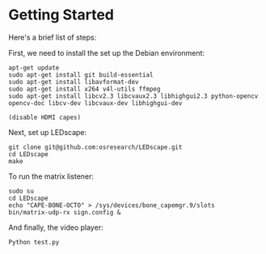 Getting Started
===============

Here's a brief list of steps:

First, we need to install the set up the Debian environment:

    apt-get update
    sudo apt-get install git build-essential
    sudo apt-get install libavformat-dev
    sudo apt-get install x264 v4l-utils ffmpeg
    sudo apt-get install libcv2.3 libcvaux2.3 libhighgui2.3 python-opencv opencv-doc libcv-dev libcvaux-dev libhighgui-dev

    (disable HDMI capes)

Next, set up LEDscape: 

    git clone git@github.com:osresearch/LEDscape.git
    cd LEDscape
    make

To run the matrix listener:

    sudo su
    cd LEDscape
    echo "CAPE-BONE-OCTO" > /sys/devices/bone_capemgr.9/slots
    bin/matrix-udp-rx sign.config &

And finally, the video player:

    Python test.py
    
